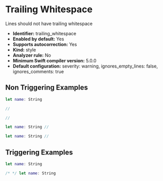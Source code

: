 # Trailing Whitespace

Lines should not have trailing whitespace

* **Identifier:** trailing_whitespace
* **Enabled by default:** Yes
* **Supports autocorrection:** Yes
* **Kind:** style
* **Analyzer rule:** No
* **Minimum Swift compiler version:** 5.0.0
* **Default configuration:** severity: warning, ignores_empty_lines: false, ignores_comments: true

## Non Triggering Examples

```swift
let name: String

```

```swift
//

```

```swift
// 

```

```swift
let name: String //

```

```swift
let name: String // 

```

## Triggering Examples

```swift
let name: String 

```

```swift
/* */ let name: String 

```